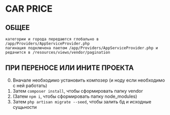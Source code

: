 # CAR PRICE

## ОБЩЕЕ
```
категории и города передаются глобально в /app/Providers/AppServiceProvider.php
пагинация подключена паетом /app/Providers/AppServiceProvider.php и редачится в /resources/views/vendor/pagination
```

## ПРИ ПЕРЕНОСЕ ИЛИ ИНИТЕ ПРОЕКТА
0. Вначале необходимо установить композер (и ноду если необходимо с ней работать)
1. Затем `composer install`, чтобы сформировать папку vendor
2. (Затем `npm i`, чтобы сформировать папку node_modules)
3. Затем `php artisan migrate --seed`, чтобы залить бд и исходные сущьности


